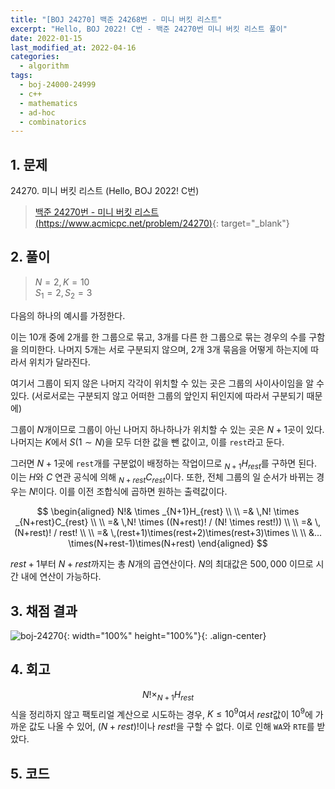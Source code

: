 ```yaml
---
title: "[BOJ 24270] 백준 24268번 - 미니 버킷 리스트"
excerpt: "Hello, BOJ 2022! C번 - 백준 24270번 미니 버킷 리스트 풀이"
date: 2022-01-15
last_modified_at: 2022-04-16
categories:
  - algorithm
tags:
  - boj-24000-24999
  - c++
  - mathematics
  - ad-hoc
  - combinatorics
---
```


## 1. 문제
$24270$. 미니 버킷 리스트 (Hello, BOJ 2022! C번)

> [백준 24270번 - 미니 버킷 리스트 (https://www.acmicpc.net/problem/24270)](https://www.acmicpc.net/problem/24270){: target="_blank"}

## 2. 풀이

> $N=2, K=10$ <br>
$S_1=2,\, S_2=3$

다음의 하나의 예시를 가정한다.

이는 $10$개 중에 $2$개를 한 그룹으로 묶고, $3$개를 다른 한 그룹으로 묶는 경우의 수를 구함을 의미한다. 나머지 $5$개는 서로 구분되지 않으며, $2$개 $3$개 묶음을 어떻게 하는지에 따라서 위치가 달라진다. 

여기서 그룹이 되지 않은 나머지 각각이 위치할 수 있는 곳은 그룹의 사이사이임을 알 수 있다. (서로서로는 구분되지 않고 어떠한 그룹의 앞인지 뒤인지에 따라서 구분되기 때문에)

그룹이 $N$개이므로 그룹이 아닌 나머지 하나하나가 위치할 수 있는 곳은 $N+1$곳이 있다. 나머지는 $K$에서 $S(1\sim N)$을 모두 더한 값을 뺀 값이고, 이를 `rest`라고 둔다. 

그러면 $N+1$곳에 `rest`개를 구분없이 배정하는 작업이므로 $_{N+1}H_{rest}$를 구하면 된다. 이는 $H$와 $C$ 연관 공식에 의해 $_{N+rest}C_{rest}$이다. 또한, 전체 그룹의 일 순서가 바뀌는 경우는 $N!$이다. 이를 이전 조합식에 곱하면 원하는 출력값이다.

$$
\begin{aligned}
N!& \times _{N+1}H_{rest} \\ \\
=& \,N! \times _{N+rest}C_{rest} \\ \\
=& \,N! \times ((N+rest)! / (N! \times rest!)) \\ \\
=& \,(N+rest)! / rest! \\ \\
=& \,(rest+1)\times(rest+2)\times(rest+3)\times \\ \\
&... \times(N+rest-1)\times(N+rest)
\end{aligned}
$$

$rest+1$부터 $N+rest$까지는 총 $N$개의 곱연산이다. $N$의 최대값은 $500,000$ 이므로 시간 내에 연산이 가능하다. 

## 3. 채점 결과

![boj-24270](https://user-images.githubusercontent.com/30232837/161063375-1ed29cd1-22f9-40a1-b50d-e6918736d930.png "boj-24270"){: width="100%" height="100%"}{: .align-center}

## 4. 회고

$$N! \times _{N+1}H_{rest}$$ 식을 정리하지 않고 팩토리얼 계산으로 시도하는 경우, $K\leq 10^9$여서 $rest$값이 $10^9$에 가까운 값도 나올 수 있어, $(N+rest)!$이나 $rest!$을 구할 수 없다. 이로 인해 `WA`와 `RTE`를 받았다.

## 5. 코드

<script src="https://gist.github.com/BurningFalls/bddf280a0dfea86fcd2a1dab09378b09.js"></script>